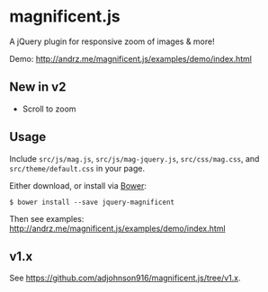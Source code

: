 # magnificent.js

A jQuery plugin for responsive zoom of images & more!

Demo: http://andrz.me/magnificent.js/examples/demo/index.html

## New in v2

* Scroll to zoom

## Usage

Include `src/js/mag.js`, `src/js/mag-jquery.js`, `src/css/mag.css`, and `src/theme/default.css` in your page.

Either download, or install via [Bower][bower]:

`$ bower install --save jquery-magnificent`

Then see examples: http://andrz.me/magnificent.js/examples/demo/index.html


## v1.x

See https://github.com/adjohnson916/magnificent.js/tree/v1.x.


[bower]: http://bower.io/ 
